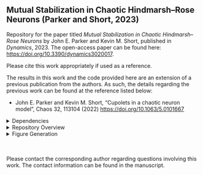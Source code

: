 ## Mutual Stabilization in Chaotic Hindmarsh–Rose Neurons (Parker and Short, 2023)
Repository for the paper titled <i>Mutual Stabilization in Chaotic Hindmarsh–Rose Neurons</i> by John E. Parker and Kevin M. Short, published in <i>Dynamics</i>, 2023. The open-access paper can be found here: https://doi.org/10.3390/dynamics3020017.

Please cite this work appropriately if used as a reference.

The results in this work and the code provided here are an extension of a previous publication from the authors. As such, the details regarding the previous work can be found at the reference listed below:
- John E. Parker and Kevin M. Short, “Cupolets in a chaotic neuron model”, Chaos 32, 113104 (2022) https://doi.org/10.1063/5.0101667



<details> 
<summary>Dependencies</summary><blockquote>

All code was built using Python 3.11. We strongly advise using a virtual environment when running this code. Please see [https://docs.python.org/3/library/venv.html](https://docs.python.org/3/library/venv.html) on how to set up and activate virtual environment on your machine.

Once set up, to install the necessary Python modules please run:

`$ pip install -r requirements.txt`

You are now ready to run the code!
</blockquote>
</details>

<details> 
<summary>Repository Overview</summary><blockquote>
This repository has has two subdirectories that are required for these scripts <br>

</br>

The first is `paper_data` which holds all the previous published data (2022 paper) and where data from simulations will be stored.

The second is `paper_figures` which conatins all figures generated `generate_graphics.py` (see Figure Generation section).

All other files are for generation of the figures or analysis of the simulations. The vast majority of code within the scripts are commented. Questions can be directed to the corresponding author.

</blockquote>
</details>


<details> 
<summary>Figure Generation</summary><blockquote>
This section states how to recreate each of the figures in the manuscript. Figure 1, Figure 2, and Figure 3 are all reprouced from the 2022 publication listed above. However, Figure 3 can be reprodcued in this repository. 

Figures are generated with the `generate_graphics.py` script called from the command line using the flag `-f` followed by a list of desired figures (3,4,5.., etc).

For example, to generate figures 4, 6, and 7 run the following one the command line:

```
$ python generate_graphics.py -f 4 6 7
```

</blockquote>
</details>

<br></br>
Please contact the corresponding author regarding questions involving this work. The contact information can be found in the manuscript.

